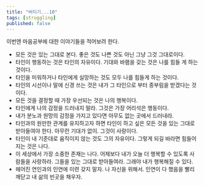 ```yaml
---
title: "버티기...10"
tags: [struggling]
published: false
---
```


이번엔 마음공부에 대한 이야기들을 적어보려 한다. 

- 모든 것은 있는 그대로 본다. 좋은 것도 나쁜 것도 아닌 그냥 그것 그대로이다.
- 타인이 행동하는 것은 타인의 자유이다. 기대와 바램을 갖는 것은 나를 힘들 게 하는 것이다.
- 타인을 미워하거나 타인에게 실망하는 것도 모두 나를 힘들게 하는 것이다.
- 타인의 시선이나 말에 신경 쓰는 것은 내가 그 타인으로 부터 종부림을 받겠다는 것이다.
- 모든 것을 결정할 때 가장 우선되는 것은 나의 행복이다. 
- 타인에게 나의 감정을 드러내지 말라. 그것은 가장 어리석은 행동이다.
- 내가 분노과 원망의 감정을 가지고 있다면 아무도 없는 곳에서 드러내라.
- 타인과의 원만한 관계를 유지하고자 하면 타인이 하고 싶은 모든 것을 있는 그대로 받아들여야 한다. 아무런 기대가 없이. 그것이 사랑이다.
- 타인이 내 기준대로 움직이지 않는 것도 그의 자유이다. 그렇게 되길 바라면 힘들어지는 것은 나다.
- 이 세상에서 가장 소중한 존재는 나다. 어제보다 내가 오늘 더 행복할 수 있도록 사람들을 사랑하라. 그들을 있는 그대로 받아들여라. 그래야 내가 행복해질 수 있다.
- 헤어진 연인과의 인연에 미련 갖지 말자. 나 자신을 위해서. 인연이 다 했음을 빨리 깨닫고 내 삶의 빈곳을 채우자.